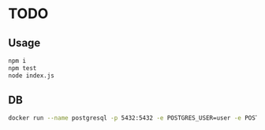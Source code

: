# TODO

## Usage
```sh
npm i
npm test
node index.js
```

## DB
```sh 
docker run --name postgresql -p 5432:5432 -e POSTGRES_USER=user -e POSTGRES_PASSWORD=secret -d postgres:13.2
```